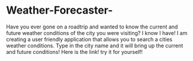# Weather-Forecaster- 

Have you ever gone on a roadtrip and wanted to know the current and future weather conditions of the city you were visiting? I know I have! I am creating a user friendly application that allows you to search a cities weather conditions. Type in the city name and it will bring up the current and future conditions! Here is the link! try it for yourself! 
